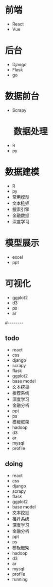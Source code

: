 # 前端
+   React
+   Vue
# 后台
+   Django
+   Flask
+   go
#   数据前台
+   Scrapy
# 　数据处理
+   R
+   py
# 数据建模
+   R
+   py
+   常用模型
+   文本挖掘
+   搜索引擎
+   金融数据
+   深度学习
# 模型展示
+   excel
+   ppt
# 可视化
+   ggplot2
+   d3
+   ps
+   ar

#--------
## todo
+ react
+   css
+ django
+ scrapy
+   flask
+ ggplot2
+   base model
+   文本挖掘
+   推荐系统
+   深度学习
+   金融分析 
+   ppt
+   ps
+   模板框架
+   hadoop
+   d3
+   ar
+   mysql
+   profile
## doing
+ react
+   css
+ django
+ scrapy
+   flask
+ ggplot2
+   base model
+   文本挖掘
+   推荐系统
+   深度学习
+   金融分析 
+   ppt
+   ps
+   模板框架
+   hadoop
+   d3
+   ar
+   mysql
+   profile
+   running
